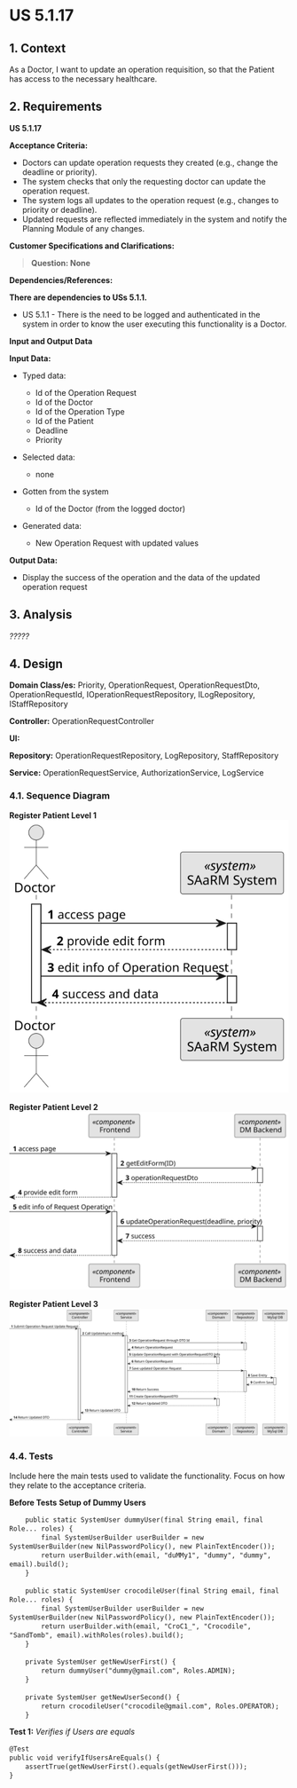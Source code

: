 # US 5.1.17

## 1. Context

As a Doctor, I want to update an operation requisition, so that the Patient has access to the necessary healthcare.

## 2. Requirements

**US 5.1.17**

**Acceptance Criteria:**

- Doctors can update operation requests they created (e.g., change the deadline or priority).
- The system checks that only the requesting doctor can update the operation request.
- The system logs all updates to the operation request (e.g., changes to priority or deadline).
- Updated requests are reflected immediately in the system and notify the Planning Module of
  any changes.

**Customer Specifications and Clarifications:**

> **Question: None**


**Dependencies/References:**

**There are dependencies to USs 5.1.1.**

* US 5.1.1 - There is the need to be logged and authenticated in the system in order to know the user executing this
  functionality is a Doctor.

**Input and Output Data**

**Input Data:**

* Typed data:
    * Id of the Operation Request
    * Id of the Doctor
    * Id of the Operation Type
    * Id of the Patient
    * Deadline
    * Priority

* Selected data:
    * none

* Gotten from the system
    * Id of the Doctor (from the logged doctor)

* Generated data:
    * New Operation Request with updated values

**Output Data:**

* Display the success of the operation and the data of the updated operation request

## 3. Analysis

*?????*

## 4. Design

**Domain Class/es:** Priority, OperationRequest, OperationRequestDto, OperationRequestId,
IOperationRequestRepository, ILogRepository, IStaffRepository

**Controller:** OperationRequestController

**UI:**

**Repository:**    OperationRequestRepository, LogRepository, StaffRepository

**Service:** OperationRequestService, AuthorizationService, LogService

### 4.1. Sequence Diagram

**Register Patient Level 1**
![Register Operation Request](sequence-diagram-1.svg "Register Operation Request")

**Register Patient Level 2**
![Register Operation Request](sequence-diagram-2.svg "Register Operation Request")

**Register Patient Level 3**
![Register Operation Request](sequence-diagram-3.svg "Register Operation Request")

### 4.4. Tests

Include here the main tests used to validate the functionality. Focus on how they relate to the acceptance criteria.

**Before Tests** **Setup of Dummy Users**

```
    public static SystemUser dummyUser(final String email, final Role... roles) {
        final SystemUserBuilder userBuilder = new SystemUserBuilder(new NilPasswordPolicy(), new PlainTextEncoder());
        return userBuilder.with(email, "duMMy1", "dummy", "dummy", email).build();
    }

    public static SystemUser crocodileUser(final String email, final Role... roles) {
        final SystemUserBuilder userBuilder = new SystemUserBuilder(new NilPasswordPolicy(), new PlainTextEncoder());
        return userBuilder.with(email, "CroC1_", "Crocodile", "SandTomb", email).withRoles(roles).build();
    }

    private SystemUser getNewUserFirst() {
        return dummyUser("dummy@gmail.com", Roles.ADMIN);
    }

    private SystemUser getNewUserSecond() {
        return crocodileUser("crocodile@gmail.com", Roles.OPERATOR);
    }

```

**Test 1:** *Verifies if Users are equals*

```
@Test
public void verifyIfUsersAreEquals() {
    assertTrue(getNewUserFirst().equals(getNewUserFirst()));
}
````


